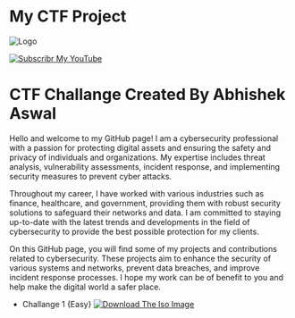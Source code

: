 
# My CTF Project 

![Logo](https://yt3.ggpht.com/skvKr4a8yUW9o7awwxEZdHOV_wSLkxCZAW0x9mqhKsPNQ71QX3eWIrQGN_P6x95Wl6wgT4UmDA=s600-c-k-c0x00ffffff-no-rj-rp-mo)

[![Subscribr My YouTube](https://www.youtube.com/channel/UCCJn0QqA7Sppjr6azus09fw)](https://www.youtube.com/)

# CTF Challange Created By Abhishek Aswal 
Hello and welcome to my GitHub page! I am a cybersecurity professional with a passion for protecting digital assets and ensuring the safety and privacy of individuals and organizations. My expertise includes threat analysis, vulnerability assessments, incident response, and implementing security measures to prevent cyber attacks.

Throughout my career, I have worked with various industries such as finance, healthcare, and government, providing them with robust security solutions to safeguard their networks and data. I am committed to staying up-to-date with the latest trends and developments in the field of cybersecurity to provide the best possible protection for my clients.

On this GitHub page, you will find some of my projects and contributions related to cybersecurity. These projects aim to enhance the security of various systems and networks, prevent data breaches, and improve incident response processes. I hope my work can be of benefit to you and help make the digital world a safer place.

* Challange 1 {Easy}  [![Download The Iso Image](https://mega.nz/file/7mJxULQK#ioxw9MmH_kqULXgpVWfiLXF9_48ok10ouWYUP6fI0_A)](https://mega.nz/file/HjBxUJ4S#HWUCEArTCTHpVgdVJEXA9DfNO1uCmbUTsmZo28pD4wk)

